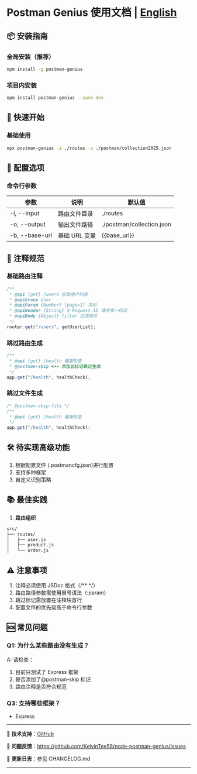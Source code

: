 # Postman Genius 使用文档 | [English](README.md)

## 📦 安装指南

### 全局安装（推荐）

```bash
npm install -g postman-genius
```

### 项目内安装

```bash
npm install postman-genius --save-dev
```

## 🚀 快速开始

### 基础使用

```bash
npx postman-genius -i ./routes -o ./postman/collection2025.json
```

## 🔧 配置选项

### 命令行参数

| 参数                 | 说明          | 默认值                    |
| -------------------- | ------------- | ------------------------- |
| -i, --input <path>   | 路由文件目录  | ./routes                  |
| -o, --output <path>  | 输出文件路径  | ./postman/collection.json |
| -b, --base-url <url> | 基础 URL 变量 | {{base_url}}              |

## 📝 注释规范

### 基础路由注释

```javascript
/**
 * @api {get} /users 获取用户列表
 * @apiGroup User
 * @apiParam {Number} [page=1] 页码
 * @apiHeader {String} X-Request-ID 请求唯一标识
 * @apiBody {Object} filter 过滤条件
 */
router.get("/users", getUserList);
```

### 跳过路由生成

```javascript
/**
 * @api {get} /health 健康检查
 * @postman-skip <-- 添加此标记跳过生成
 */
app.get("/health", healthCheck);
```

### 跳过文件生成

```javascript
/* @postman-skip-file */
/**
 * @api {get} /health 健康检查
 */
app.get("/health", healthCheck);
```

## 🛠 待实现高级功能

1. 根据配置文件 (.postmancfg.json)进行配置
2. 支持多种框架
3. 自定义识别策略

## 📚 最佳实践

1. **路由组织**

```bash
src/
├── routes/
│   ├── user.js
│   ├── product.js
│   └── order.js
```

## ⚠️ 注意事项

1. 注释必须使用 JSDoc 格式（/\*\* \*/）
2. 路由路径参数需使用冒号语法（:param）
3. 跳过标记需放置在注释块首行
4. 配置文件的优先级高于命令行参数

## 🆘 常见问题

### Q1: 为什么某些路由没有生成？

A: 请检查：

1. 目前只测试了 Express 框架
2. 是否添加了@postman-skip 标记
3. 路由注释是否符合规范

### Q3: 支持哪些框架？

- Express

---

📧 **技术支持**：[GitHub](https://github.com/KelvinTee58/node-postman-genius)

🐛 **问题反馈**：https://github.com/KelvinTee58/node-postman-genius/issues

📜 **更新日志**：参见 CHANGELOG.md

---

